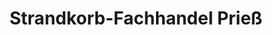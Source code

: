 ---
title: "Strandkorb-Fachhandel Prieß"
url: /puelsen/strandkorb-fachhandel-priess/
shop: Gartenmöbel
---